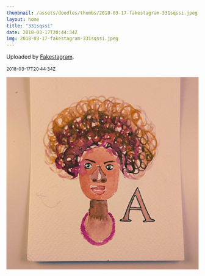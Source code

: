 ```yaml
---
thumbnail: /assets/doodles/thumbs/2018-03-17-fakestagram-331sqssi.jpeg
layout: home
title: "331sqssi"
date: 2018-03-17T20:44:34Z
img: 2018-03-17-fakestagram-331sqssi.jpeg
---
```


Uploaded by [Fakestagram](https://github.com/opyate/fakestagram).

<small>2018-03-17T20:44:34Z</small>

![Uploaded by Fakestagram](2018-03-17-fakestagram-331sqssi.jpeg)
